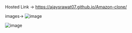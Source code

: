 Hosted Link -> https://ajaysrawat07.github.io/Amazon-clone/

images->
![image](https://github.com/AjaySRawat07/Amazon-clone/assets/149299603/5bfb14b9-8c37-4880-964d-47af8067d068)

![image](https://github.com/AjaySRawat07/Amazon-clone/assets/149299603/8f1cdb91-f2e8-45cf-987f-e12e05b8b934)

